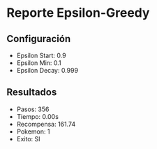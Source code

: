 # Reporte Epsilon-Greedy
## Configuración
- Epsilon Start: 0.9
- Epsilon Min: 0.1
- Epsilon Decay: 0.999

## Resultados
- Pasos: 356
- Tiempo: 0.00s
- Recompensa: 161.74
- Pokemon: 1
- Exito: SI
